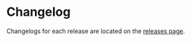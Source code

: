 # Changelog

Changelogs for each release are located on the [releases page](https://github.com/google-github-actions/ssh-compute/releases).
